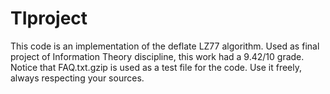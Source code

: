 # TIproject
This code is an implementation of the deflate LZ77 algorithm.
Used as final project of Information Theory discipline, this work had a 9.42/10 grade. 
Notice that FAQ.txt.gzip is used as a test file for the code.
Use it freely, always respecting your sources.
